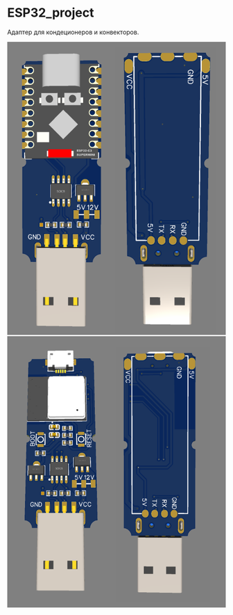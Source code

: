 # ESP32_project

Адаптер для кондеционеров и конвекторов.


![Image alt](ESP32-convector-super-mini.png)
![Image alt](ESP32-convector.png)
